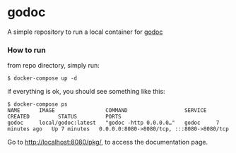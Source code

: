 # godoc
A simple repository to run a local container for [godoc](https://pkg.go.dev/golang.org/x/tools/cmd/godoc)

### How to run
from repo directory, simply run:
```
$ docker-compose up -d
```

if everything is ok, you should see something like this:
```
$ docker-compose ps
NAME      IMAGE                COMMAND                  SERVICE   CREATED         STATUS         PORTS
godoc     local/godoc:latest   "godoc -http 0.0.0.0…"   godoc     7 minutes ago   Up 7 minutes   0.0.0.0:8080->8080/tcp, :::8080->8080/tcp
```

Go to [http://localhost:8080/pkg/](http://localhost:8080/pkg/), to access the documentation page.
